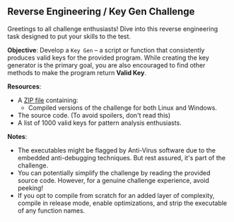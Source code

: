 ## Reverse Engineering / Key Gen Challenge

Greetings to all challenge enthusiasts! Dive into this reverse engineering task designed to put your skills to the test.

**Objective**: Develop a `Key Gen` – a script or function that consistently produces valid keys for the provided program. While creating the key generator is the primary goal, you are also encouraged to find other methods to make the program return **Valid Key**.

**Resources**:
- A [ZIP file](https://github.com/DylanMcBean/CrackMe1/releases/tag/builds) containing:
  - Compiled versions of the challenge for both Linux and Windows.
- The source code. (To avoid spoilers, don't read this)
- A list of 1000 valid keys for pattern analysis enthusiasts.

**Notes**:
- The executables might be flagged by Anti-Virus software due to the embedded anti-debugging techniques. But rest assured, it's part of the challenge.
- You can potentially simplify the challenge by reading the provided source code. However, for a genuine challenge experience, avoid peeking!
- If you opt to compile from scratch for an added layer of complexity, compile in release mode, enable optimizations, and strip the executable of any function names.
